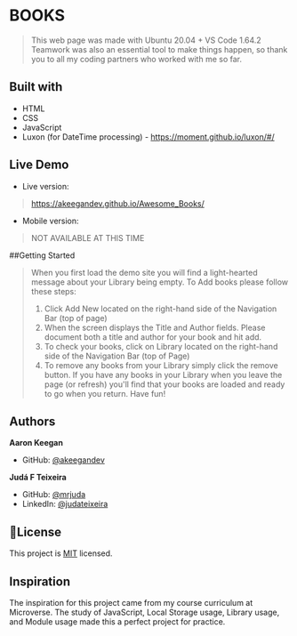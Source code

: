 # BOOKS
> This web page was made with Ubuntu 20.04 + VS Code 1.64.2
> Teamwork was also an essential tool to make things happen, so thank you to all my coding partners who worked with me so far.

## Built with
- HTML
- CSS
- JavaScript
- Luxon (for DateTime processing) - https://moment.github.io/luxon/#/

## Live Demo
- Live version: 
> https://akeegandev.github.io/Awesome_Books/

- Mobile version:
> NOT AVAILABLE AT THIS TIME

##Getting Started
>When you first load the demo site you will find a light-hearted message about your Library being empty. To Add books please follow these steps:
>1) Click Add New located on the right-hand side of the Navigation Bar (top of page)
>2) When the screen displays the Title and Author fields. Please document both a title and author for your book and hit add.
>3) To check your books, click on Library located on the right-hand side of the Navigation Bar (top of Page)
>4) To remove any books from your Library simply click the remove button.
> If you have any books in your Library when you leave the page (or refresh) you'll find that your books are loaded and ready to go when you return.
> Have fun!

## Authors
**Aaron Keegan**
- GitHub: [@akeegandev](https://github.com/akeegandev "Aaron Keegan's GitHub profile")

**Judá F Teixeira**
- GitHub: [@mrjuda](https://github.com/mrjuda "Judá Teixeira's GitHub profile")
- LinkedIn: [@judateixeira](https://www.linkedin.com/in/judateixeira "Judá Teixeira's Linkedin profile")

## 📝License
This project is [MIT](https://github.com/AKeeganDev/Awesome_Books/blob/ES6_implementation/LICENSE) licensed.

## Inspiration
The inspiration for this project came from my course curriculum at Microverse.
The study of JavaScript, Local Storage usage, Library usage, and Module usage made this a perfect project for practice.


